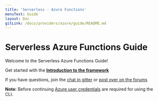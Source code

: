 ```yaml
---
title: 'Serverless - Azure Functions'
menuText: Guide
layout: Doc
gitLink: /docs/providers/azure/guide/README.md
---
```


# Serverless Azure Functions Guide

Welcome to the Serverless Azure Functions Guide!

Get started with the **[Introduction to the framework](./intro)**

If you have questions, join the [chat in gitter](https://gitter.im/serverless/serverless) or [post over on the forums](http://forum.serverless.com/)

**Note:** Before continuing [Azure user credentials](./credentials) are required for using the CLI.
